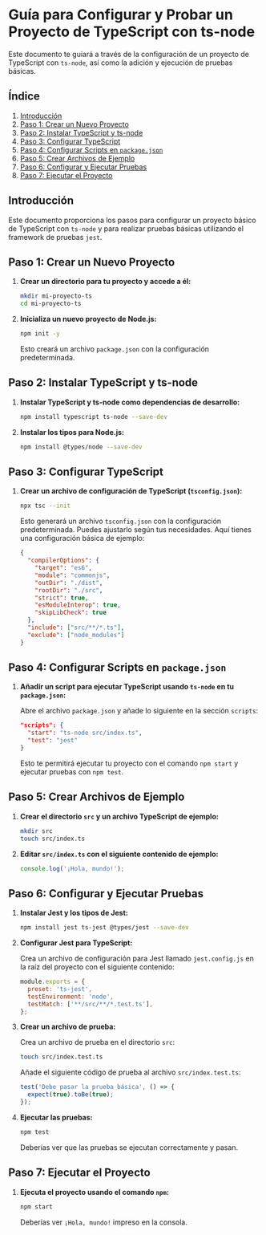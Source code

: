 # Guía para Configurar y Probar un Proyecto de TypeScript con ts-node

Este documento te guiará a través de la configuración de un proyecto de TypeScript con `ts-node`, así como la adición y ejecución de pruebas básicas.

## Índice

1. [Introducción](#introducción)
2. [Paso 1: Crear un Nuevo Proyecto](#paso-1-crear-un-nuevo-proyecto)
3. [Paso 2: Instalar TypeScript y ts-node](#paso-2-instalar-typescript-y-ts-node)
4. [Paso 3: Configurar TypeScript](#paso-3-configurar-typescript)
5. [Paso 4: Configurar Scripts en `package.json`](#paso-4-configurar-scripts-en-packagejson)
6. [Paso 5: Crear Archivos de Ejemplo](#paso-5-crear-archivos-de-ejemplo)
7. [Paso 6: Configurar y Ejecutar Pruebas](#paso-6-configurar-y-ejecutar-pruebas)
8. [Paso 7: Ejecutar el Proyecto](#paso-7-ejecutar-el-proyecto)

## Introducción

Este documento proporciona los pasos para configurar un proyecto básico de TypeScript con `ts-node` y para realizar pruebas básicas utilizando el framework de pruebas `jest`.

## Paso 1: Crear un Nuevo Proyecto

1. **Crear un directorio para tu proyecto y accede a él:**

    ```bash
    mkdir mi-proyecto-ts
    cd mi-proyecto-ts
    ```

2. **Inicializa un nuevo proyecto de Node.js:**

    ```bash
    npm init -y
    ```

    Esto creará un archivo `package.json` con la configuración predeterminada.

## Paso 2: Instalar TypeScript y ts-node

1. **Instalar TypeScript y ts-node como dependencias de desarrollo:**

    ```bash
    npm install typescript ts-node --save-dev
    ```

2. **Instalar los tipos para Node.js:**

    ```bash
    npm install @types/node --save-dev
    ```

## Paso 3: Configurar TypeScript

1. **Crear un archivo de configuración de TypeScript (`tsconfig.json`):**

    ```bash
    npx tsc --init
    ```

    Esto generará un archivo `tsconfig.json` con la configuración predeterminada. Puedes ajustarlo según tus necesidades. Aquí tienes una configuración básica de ejemplo:

    ```json
    {
      "compilerOptions": {
        "target": "es6",
        "module": "commonjs",
        "outDir": "./dist",
        "rootDir": "./src",
        "strict": true,
        "esModuleInterop": true,
        "skipLibCheck": true
      },
      "include": ["src/**/*.ts"],
      "exclude": ["node_modules"]
    }
    ```

## Paso 4: Configurar Scripts en `package.json`

1. **Añadir un script para ejecutar TypeScript usando `ts-node` en tu `package.json`:**

    Abre el archivo `package.json` y añade lo siguiente en la sección `scripts`:

    ```json
    "scripts": {
      "start": "ts-node src/index.ts",
      "test": "jest"
    }
    ```

    Esto te permitirá ejecutar tu proyecto con el comando `npm start` y ejecutar pruebas con `npm test`.

## Paso 5: Crear Archivos de Ejemplo

1. **Crear el directorio `src` y un archivo TypeScript de ejemplo:**

    ```bash
    mkdir src
    touch src/index.ts
    ```

2. **Editar `src/index.ts` con el siguiente contenido de ejemplo:**

    ```typescript
    console.log('¡Hola, mundo!');
    ```

## Paso 6: Configurar y Ejecutar Pruebas

1. **Instalar Jest y los tipos de Jest:**

    ```bash
    npm install jest ts-jest @types/jest --save-dev
    ```

2. **Configurar Jest para TypeScript:**

    Crea un archivo de configuración para Jest llamado `jest.config.js` en la raíz del proyecto con el siguiente contenido:

    ```js
    module.exports = {
      preset: 'ts-jest',
      testEnvironment: 'node',
      testMatch: ['**/src/**/*.test.ts'],
    };
    ```

3. **Crear un archivo de prueba:**

    Crea un archivo de prueba en el directorio `src`:

    ```bash
    touch src/index.test.ts
    ```

    Añade el siguiente código de prueba al archivo `src/index.test.ts`:

    ```typescript
    test('Debe pasar la prueba básica', () => {
      expect(true).toBe(true);
    });
    ```

4. **Ejecutar las pruebas:**

    ```bash
    npm test
    ```

    Deberías ver que las pruebas se ejecutan correctamente y pasan.

## Paso 7: Ejecutar el Proyecto

1. **Ejecuta el proyecto usando el comando `npm`:**

    ```bash
    npm start
    ```

    Deberías ver `¡Hola, mundo!` impreso en la consola.
